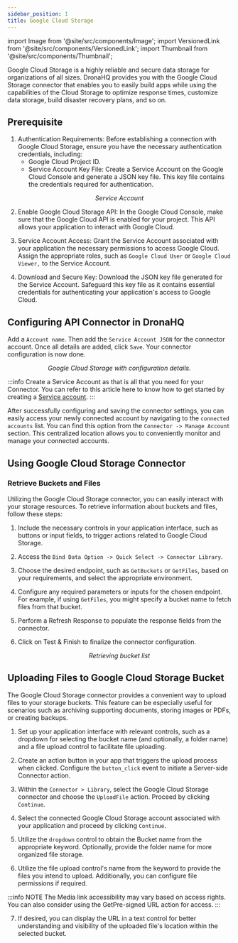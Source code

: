 ```yaml
---
sidebar_position: 1
title: Google Cloud Storage
---
```

import Image from '@site/src/components/Image';
import VersionedLink from '@site/src/components/VersionedLink';
import Thumbnail from '@site/src/components/Thumbnail';

Google Cloud Storage is a highly reliable and secure data storage for organizations of all sizes. DronaHQ provides you with the Google Cloud Storage connector that enables you to easily build apps while using the capabilities of the Cloud Storage to optimize response times, customize data storage, build disaster recovery plans, and so on.

## Prerequisite

1. Authentication Requirements: Before establishing a connection with Google Cloud Storage, ensure you have the necessary authentication credentials, including:
   - Google Cloud Project ID.
   - Service Account Key File: Create a Service Account on the Google Cloud Console and generate a JSON key file. This key file contains the credentials required for authentication.
 <figure>
       <Thumbnail src="/img/reference/connectors/clouddata/serviceacc.jpeg" alt="Service Account" />
       <figcaption align = "center"><i>Service Account</i></figcaption>
</figure>

2. Enable Google Cloud Storage API: In the Google Cloud Console, make sure that the Google Cloud API is enabled for your project. This API allows your application to interact with Google Cloud.

3. Service Account Access: Grant the Service Account associated with your application the necessary permissions to access Google Cloud. Assign the appropriate roles, such as `Google Cloud User` or `Google Cloud Viewer,` to the Service Account.

4. Download and Secure Key: Download the JSON key file generated for the Service Account. Safeguard this key file as it contains essential credentials for authenticating your application's access to Google Cloud.


## Configuring API Connector in DronaHQ

Add a `Account name`. Then add the `Service Account JSON` for the connector account. Once all details are added, click `Save`. Your connector configuration is now done.

<figure>
  <Thumbnail src="/img/reference/connectors/googlecloud/details.jpeg" alt="Google Cloud Storage with configuration details." />
  <figcaption align = "center"><i>Google Cloud Storage with configuration details.</i></figcaption>
</figure>

:::info
Create a Service Account as that is all that you need for your Connector. You can refer to this article here to know how to get started by creating a [Service account](https://cloud.google.com/docs/authentication/client-libraries).
:::

After successfully configuring and saving the connector settings, you can easily access your newly connected account by navigating to the `connected accounts` list. You can find this option from the `Connector -> Manage Account` section. This centralized location allows you to conveniently monitor and manage your connected accounts.

## Using Google Cloud Storage Connector

### Retrieve Buckets and Files

Utilizing the Google Cloud Storage connector, you can easily interact with your storage resources. To retrieve information about buckets and files, follow these steps:

1. Include the necessary controls in your application interface, such as buttons or input fields, to trigger actions related to Google Cloud Storage.

2. Access the `Bind Data Option -> Quick Select -> Connector Library`.

3. Choose the desired endpoint, such as `GetBuckets` or `GetFiles`, based on your requirements, and select the appropriate environment.

4. Configure any required parameters or inputs for the chosen endpoint. For example, if using `GetFiles`, you might specify a bucket name to fetch files from that bucket.

5. Perform a Refresh Response to populate the response fields from the connector.

7. Click on Test & Finish to finalize the connector configuration.



<figure>
  <Thumbnail src="/img/reference/connectors/googlecloud/bucket.jpeg" alt="Binding Keywords" />
  <figcaption align = "center"><i>Retrieving bucket list</i></figcaption>
</figure>

## Uploading Files to Google Cloud Storage Bucket

The Google Cloud Storage connector provides a convenient way to upload files to your storage buckets. This feature can be especially useful for scenarios such as archiving supporting documents, storing images or PDFs, or creating backups.

1. Set up your application interface with relevant controls, such as a dropdown for selecting the bucket name (and optionally, a folder name) and a file upload control to facilitate file uploading.

2. Create an action button in your app that triggers the upload process when clicked. Configure the `button_click` event to initiate a Server-side Connector action.

3. Within the `Connector > Library`, select the Google Cloud Storage connector and choose the `UploadFile` action. Proceed by clicking `Continue`.

4. Select the connected Google Cloud Storage account associated with your application and proceed by clicking `Continue`.

5. Utilize the `dropdown` control to obtain the Bucket name from the appropriate keyword. Optionally, provide the folder name for more organized file storage.

6. Utilize the file upload control's name from the keyword to provide the files you intend to upload. Additionally, you can configure file permissions if required.

<figure>
  <Thumbnail src="/img/reference/connectors/googlecloud/upload-config.jpeg" alt="Upload Configuration" />
</figure>

   :::info NOTE
    The Media link accessibility may vary based on access rights. You can also consider using the GetPre-signed URL action for access.
    :::

7. If desired, you can display the URL in a text control for better understanding and visibility of the uploaded file's location within the selected bucket.


<figure>
  <Thumbnail src="/img/reference/connectors/googlecloud/upload-variable.jpeg" alt="Uploaded File URL" />
</figure>
